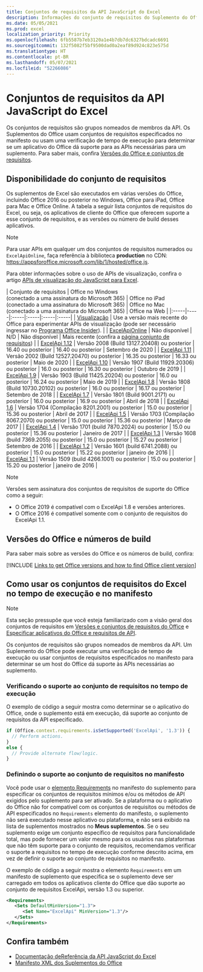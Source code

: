 ```yaml
---
title: Conjuntos de requisitos da API JavaScript do Excel
description: Informações do conjunto de requisitos do Suplemento do Office para builds do Excel.
ms.date: 05/05/2021
ms.prod: excel
localization_priority: Priority
ms.openlocfilehash: 6fb5587b7eb3120a1e4b7db7dc6327bdcadc6691
ms.sourcegitcommit: 132f5082f5bf9500dad0a2eaf89d924c823e575d
ms.translationtype: HT
ms.contentlocale: pt-BR
ms.lasthandoff: 05/07/2021
ms.locfileid: "52266086"
---
```

# <a name="excel-javascript-api-requirement-sets"></a>Conjuntos de requisitos da API JavaScript do Excel

Os conjuntos de requisitos são grupos nomeados de membros da API. Os Suplementos do Office usam conjuntos de requisitos especificados no manifesto ou usam uma verificação de tempo de execução para determinar se um aplicativo do Office dá suporte para as APIs necessárias para um suplemento. Para saber mais, confira [Versões do Office e conjuntos de requisitos](../../develop/office-versions-and-requirement-sets.md).

## <a name="requirement-set-availability"></a>Disponibilidade do conjunto de requisitos

Os suplementos de Excel são executados em várias versões do Office, incluindo Office 2016 ou posterior no Windows, Office para iPad, Office para Mac e Office Online. A tabela a seguir lista conjuntos de requisitos do Excel, ou seja, os aplicativos de cliente do Office que oferecem suporte a esse conjunto de requisitos, e as versões ou número de build desses aplicativos.

> [!NOTE]
> Para usar APIs em qualquer um dos conjuntos de requisitos numerados ou `ExcelApiOnline`, faça referência à biblioteca **production** no CDN: https://appsforoffice.microsoft.com/lib/1/hosted/office.js.
>
> Para obter informações sobre o uso de APIs de visualização, confira o artigo [APIs de visualização do JavaScript para Excel](excel-preview-apis.md).

|  Conjunto de requisitos  |  Office no Windows<br>(conectado a uma assinatura do Microsoft 365)  |  Office no iPad<br>(conectado a uma assinatura do Microsoft 365)  |  Office no Mac<br>(conectado a uma assinatura do Microsoft 365)  | Office na Web |
|:-----|-----|:-----|:-----|:-----|:-----|
| [Visualização](excel-preview-apis.md)  | Use a versão mais recente do Office para experimentar APIs de visualização (pode ser necessário ingressar no [Programa Office Insider](https://insider.office.com)). |
| [ExcelApiOnline](excel-api-online-requirement-set.md) | Não disponível | N/D | Não disponível | Mais recente (confira a [página conjunto de requisitos](excel-api-online-requirement-set.md)) |
| [ExcelApi 1.12](excel-api-1-12-requirement-set.md) | Versão 2008 (Build 13127.20408) ou posterior | 16.40 ou posterior | 16.40 ou posterior | Setembro de 2020 |
| [ExcelApi 1.11](excel-api-1-11-requirement-set.md) | Versão 2002 (Build 12527.20470) ou posterior | 16.35 ou posterior | 16.33 ou posterior | Maio de 2020 |
| [ExcelApi 1.10](excel-api-1-10-requirement-set.md) | Versão 1907 (Build 11929.20306) ou posterior | 16.0 ou posterior | 16.30 ou posterior | Outubro de 2019 |
| [ExcelApi 1.9](excel-api-1-9-requirement-set.md)  | Versão 1903 (Build 11425.20204) ou posterior | 16.0 ou posterior | 16.24 ou posterior | Maio de 2019 |
| [ExcelApi 1.8](excel-api-1-8-requirement-set.md)  | Versão 1808 (Build 10730.20102) ou posterior | 16.0 ou posterior | 16.17 ou posterior | Setembro de 2018 |
| [ExcelApi 1.7](excel-api-1-7-requirement-set.md)  | Versão 1801 (Build 9001.2171) ou posterior   | 16.0 ou posterior  | 16.9 ou posterior  | Abril de 2018 |
| [ExcelApi 1.6](excel-api-1-6-requirement-set.md)  | Versão 1704 (Compilação 8201.2001) ou posterior   | 15.0 ou posterior  | 15.36 ou posterior | Abril de 2017 |
| [ExcelApi 1.5](excel-api-1-5-requirement-set.md)  | Versão 1703 (Compilação 8067.2070) ou posterior   | 15.0 ou posterior  | 15.36 ou posterior | Março de 2017 |
| [ExcelApi 1.4](excel-api-1-4-requirement-set.md)  | Versão 1701 (build 7870.2024) ou posterior   | 15.0 ou posterior  | 15.36 ou posterior | Janeiro de 2017 |
| [ExcelApi 1.3](excel-api-1-3-requirement-set.md)  | Versão 1608 (build 7369.2055) ou posterior   | 15.0 ou posterior | 15.27 ou posterior | Setembro de 2016 |
| [ExcelApi 1.2](excel-api-1-2-requirement-set.md)  | Versão 1601 (build 6741.2088) ou posterior   | 15.0 ou posterior | 15.22 ou posterior | janeiro de 2016 |
| [ExcelApi 1.1](excel-api-1-1-requirement-set.md)  | Versão 1509 (build 4266.1001) ou posterior   | 15.0 ou posterior | 15.20 ou posterior | janeiro de 2016 |

> [!NOTE]
> Versões sem assinatura dos conjuntos de requisitos de suporte do Office como a seguir:
>
> - O Office 2019 é compatível com o ExcelApi 1.8 e versões anteriores.
> - O Office 2016 é compatível somente com o conjunto de requisitos do ExcelApi 1.1.

## <a name="office-versions-and-build-numbers"></a>Versões do Office e números de build

Para saber mais sobre as versões do Office e os números de build, confira:

[!INCLUDE [Links to get Office versions and how to find Office client version](../../includes/links-get-office-versions-builds.md)]

## <a name="how-to-use-excel-requirement-sets-at-runtime-and-in-the-manifest"></a>Como usar os conjuntos de requisitos do Excel no tempo de execução e no manifesto

> [!NOTE]
> Esta seção pressupõe que você esteja familiarizado com a visão geral dos conjuntos de requisitos em [Versões e conjuntos de requisitos do Office](../../develop/office-versions-and-requirement-sets.md) e [Especificar aplicativos do Office e requisitos de API](../../develop/specify-office-hosts-and-api-requirements.md).

Os conjuntos de requisitos são grupos nomeados de membros da API. Um Suplemento do Office pode executar uma verificação de tempo de execução ou usar conjuntos de requisitos especificados no manifesto para determinar se um host do Office dá suporte às APIs necessárias ao suplemento.

### <a name="checking-for-requirement-set-support-at-runtime"></a>Verificando o suporte ao conjunto de requisitos no tempo de execução

O exemplo de código a seguir mostra como determinar se o aplicativo do Office, onde o suplemento está em execução, dá suporte ao conjunto de requisitos da API especificado.

```js
if (Office.context.requirements.isSetSupported('ExcelApi', '1.3')) {
  // Perform actions.
}
else {
  // Provide alternate flow/logic.
}
```

### <a name="defining-requirement-set-support-in-the-manifest"></a>Definindo o suporte ao conjunto de requisitos no manifesto

Você pode usar o [elemento Requirements](../manifest/requirements.md) no manifesto do suplemento para especificar os conjuntos de requisitos mínimos e/ou os métodos de API exigidos pelo suplemento para ser ativado. Se a plataforma ou o aplicativo do Office não for compatível com os conjuntos de requisitos ou métodos de API especificados no `Requirements` elemento do manifesto, o suplemento não será executado nesse aplicativo ou plataforma, e não será exibido na lista de suplementos mostrados no **Meus suplementos**. Se o seu suplemento exige um conjunto específico de requisitos para funcionalidade total, mas pode fornecer um valor mesmo para os usuários nas plataformas que não têm suporte para o conjunto de requisitos, recomendamos verificar o suporte a requisitos no tempo de execução conforme descrito acima, em vez de definir o suporte ao conjunto de requisitos no manifesto.

O exemplo de código a seguir mostra o elemento `Requirements` em um manifesto de suplemento que especifica se o suplemento deve ser carregado em todos os aplicativos cliente do Office que dão suporte ao conjunto de requisitos ExcelApi, versão 1.3 ou superior.

```xml
<Requirements>
   <Sets DefaultMinVersion="1.3">
      <Set Name="ExcelApi" MinVersion="1.3"/>
   </Sets>
</Requirements>
```

## <a name="see-also"></a>Confira também

- [Documentação deReferência da API JavaScript do Excel](/javascript/api/excel)
- [Manifesto XML dos Suplementos do Office](../../develop/add-in-manifests.md)

